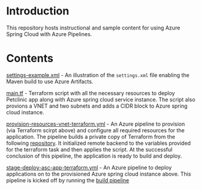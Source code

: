 # Introduction

This repository hosts instructional and sample content for using Azure Spring Cloud with Azure Pipelines.

# Contents

[settings-example.xml](settings-example.xml) - An illustration of the `settings.xml` file enabling the Maven build to use Azure Artifacts.

[main.tf](main.tf) - Terraform script with all the necessary resources to deploy Petclinic app along with Azure spring cloud service instance. The script also provions a VNET and two subnets and adds a CIDR block to Azure spring cloud instance. 

[provision-resources-vnet-terraform.yml](provision-resources.yml) - An Azure pipeline to provision (via Terraform scirpt  above) and configure all required resources for the application. The pipeline builds a private copy of Terraform from the following [repository](https://github.com/njuCZ/terraform-provider-azurerm/tree/spring_cloud_service_vnet_integration). It initialized remote backend to the variables provided for the terraform task and then applies the script. At the successful conclusion of this pipeline, the application is ready to build and deploy.

[stage-deploy-asc-app-terraform.yml](stage-deploy-asc-app-terraform.yml) - An Azure pipeline to deploy applications on to the provisioned Azure spring cloud instance above. This pipeline is kicked off by running the [build pipeline](..\azure-pipelines\azure-pipelines-build.yml) 